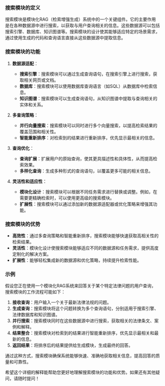### 搜索模块的定义

搜索模块是模块化RAG（检索增强生成）系统中的一个关键组件。它的主要作用是在各种数据源中进行搜索，以获取与用户查询相关的信息。这些数据源可以包括搜索引擎、数据库、知识图谱等。搜索模块的设计使其能够适应特定的场景需求，通过使用生成的代码和查询语言直接从这些数据源中提取信息。

### 搜索模块的功能

1. **数据源适配**：
   - **搜索引擎**：搜索模块可以通过生成查询语句，在搜索引擎上进行搜索，获取相关网页或文档。
   - **数据库**：搜索模块可以使用数据库查询语言（如SQL）从数据库中检索信息。
   - **知识图谱**：搜索模块可以生成查询语句，从知识图谱中提取与查询相关的实体和关系。

2. **多查询策略**：
   - **并行向量搜索**：搜索模块可以同时进行多个向量搜索，以提高检索结果的覆盖范围和相关性。
   - **智能重新排序**：对检索到的结果进行重新排序，优先显示最相关的信息。

3. **查询优化**：
   - **查询扩展**：扩展用户的原始查询，使其更具描述性和具体性，从而提高检索效果。
   - **多样化查询**：生成多种形式的查询语句，以覆盖更多可能的相关信息。

4. **灵活性和适应性**：
   - **模块化设计**：搜索模块可以根据不同任务需求进行替换或调整。例如，在需要更精确检索时，可以使用更高级的搜索模块。
   - **扩展性**：搜索模块可以通过添加新的数据源适配器或优化策略来增强其功能。

### 搜索模块的优势

- **高效性**：通过多查询策略和智能重新排序，搜索模块能够快速获取高相关性的检索结果。
- **灵活性**：模块化设计使搜索模块能够适应不同的数据源和任务需求，提供高度定制化的解决方案。
- **扩展性**：能够轻松集成新的数据源和优化策略，持续提升检索性能。

### 示例

假设您正在使用一个模块化RAG系统来回答关于某个特定法律问题的用户查询，搜索模块的工作流程可能如下：

1. **接收查询**：用户输入一个关于最新法律法规的问题。
2. **生成查询**：搜索模块将这个问题转换为多个查询语句，分别适用于搜索引擎、法律数据库和知识图谱。
3. **并行搜索**：搜索模块同时在这些数据源中进行搜索，获取相关的法律条文、案例和解释。
4. **结果整合**：搜索模块对检索到的结果进行智能重新排序，优先显示最相关和最新的信息。
5. **返回结果**：将排序后的结果提供给生成模块，生成最终的回答。

通过这种方式，搜索模块确保系统能够快速、准确地获取相关信息，提高回答的质量和可靠性。

希望这个详细的解释能帮助您更好地理解搜索模块的功能和优势。如果还有其他疑问，请随时提问！